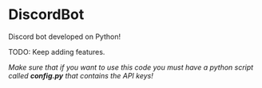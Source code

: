 # DiscordBot

Discord bot developed on Python!

TODO: Keep adding features. 

*Make sure that if you want to use this code you must have a python script called **config.py** that contains the API keys!*
